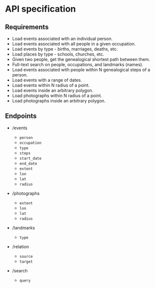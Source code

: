 # API specification

## Requirements

- Load events associated with an individual person.
- Load events associated with all people in a given occupation.
- Load events by type - births, marriages, deaths, etc.
- Load places by type - schools, churches, etc.
- Given two people, get the genealogical shortest path between them.
- Full-text search on people, occupations, and landmarks (names).
- Load events associated with people within N genealogical steps of a person.
- Load events with a range of dates.
- Load events within N radius of a point.
- Load events inside an arbitrary polygon.
- Load photographs within N radius of a point.
- Load photographs inside an arbitrary polygon.

## Endpoints

- /events
  - `person`
  - `occupation`
  - `type`
  - `steps`
  - `start_date`
  - `end_date`
  - `extent`
  - `lon`
  - `lat`
  - `radius`

- /photographs
  - `extent`
  - `lon`
  - `lat`
  - `radius`

- /landmarks
  - `type`

- /relation
  - `source`
  - `target`

- /search
  - `query`

